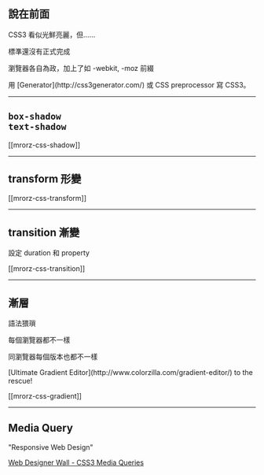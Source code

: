 說在前面
-------

CSS3 看似光鮮亮麗，但……

標準還沒有正式完成

瀏覽器各自為政，加上了如 -webkit, -moz 前綴
<p class="fragment">用 [Generator](http://css3generator.com/) 或 CSS preprocessor 寫 CSS3。

---

`box-shadow`<br>`text-shadow`
-----------------------------

[[mrorz-css-shadow]]

---

transform 形變
--------------

[[mrorz-css-transform]]

---

transition 漸變
---------------

設定 duration 和 property

[[mrorz-css-transition]]

---

漸層
----

<!-- TODO: code example -->
語法猥瑣

每個瀏覽器都不一樣

同瀏覽器每個版本也都不一樣

<p class="fragment">[Ultimate Gradient Editor](http://www.colorzilla.com/gradient-editor/) to the rescue!</p>

[[mrorz-css-gradient]]

---

Media Query
------------

"Responsive Web Design"

[Web Designer Wall - CSS3 Media Queries](http://webdesignerwall.com/tutorials/css3-media-queries)

<!--max-width: xxx == width < xxx
min-width: xxx == width > xxx-->
